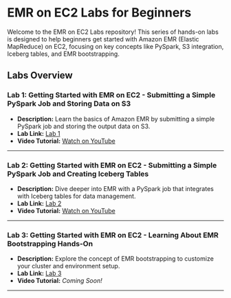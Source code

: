 

# EMR on EC2 Labs for Beginners

Welcome to the EMR on EC2 Labs repository! This series of hands-on labs is designed to help beginners get started with Amazon EMR (Elastic MapReduce) on EC2, focusing on key concepts like PySpark, S3 integration, Iceberg tables, and EMR bootstrapping.

## Labs Overview

### Lab 1: Getting Started with EMR on EC2 - Submitting a Simple PySpark Job and Storing Data on S3
- **Description:** Learn the basics of Amazon EMR by submitting a simple PySpark job and storing the output data on S3.
- **Lab Link:** [Lab 1](https://github.com/soumilshah1995/emr-ec2-labs/tree/main/labs/lab1)
- **Video Tutorial:** [Watch on YouTube](https://www.youtube.com/watch?v=nfzuLdIZODY)

---

### Lab 2: Getting Started with EMR on EC2 - Submitting a Simple PySpark Job and Creating Iceberg Tables
- **Description:** Dive deeper into EMR with a PySpark job that integrates with Iceberg tables for data management.
- **Lab Link:** [Lab 2](https://github.com/soumilshah1995/emr-ec2-labs/tree/main/labs/lab2)
- **Video Tutorial:** [Watch on YouTube](https://www.youtube.com/watch?v=XYto-pZXkto)

---

### Lab 3: Getting Started with EMR on EC2 - Learning About EMR Bootstrapping Hands-On
- **Description:** Explore the concept of EMR bootstrapping to customize your cluster and environment setup.
- **Lab Link:** [Lab 3](https://github.com/soumilshah1995/emr-ec2-labs/tree/main/labs/labs3)
- **Video Tutorial:** *Coming Soon!*

---


